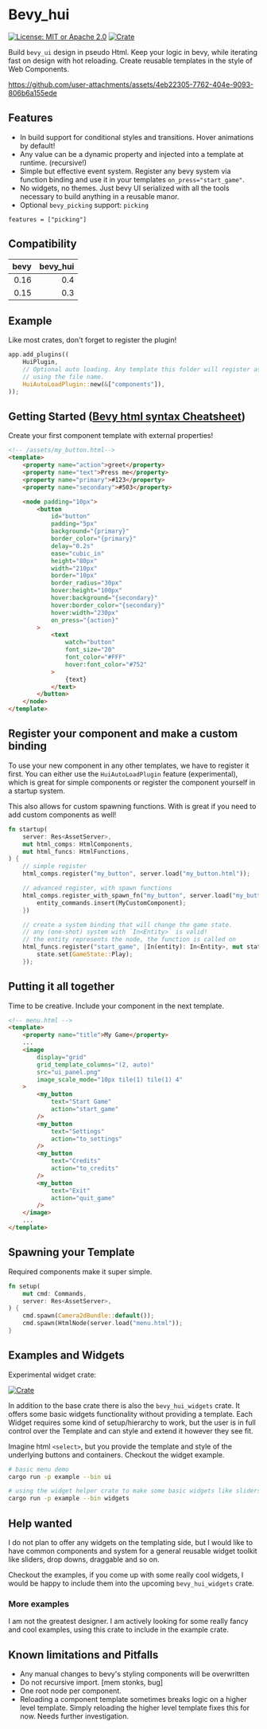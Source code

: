 # Bevy_hui

[![License: MIT or Apache 2.0](https://img.shields.io/badge/License-MIT%20or%20Apache2-blue.svg)](./LICENSE)
[![Crate](https://img.shields.io/crates/v/bevy_hui.svg)](https://crates.io/crates/bevy_hui)

Build `bevy_ui` design in pseudo Html. Keep your logic in bevy, while iterating fast on design
with hot reloading. Create reusable templates in the style of Web Components.

https://github.com/user-attachments/assets/4eb22305-7762-404e-9093-806b6a155ede

## Features

- In build support for conditional styles and transitions. Hover animations by default!
- Any value can be a dynamic property and injected into a template at runtime. (recursive!)
- Simple but effective event system. Register any bevy system via function binding and use it
  in your templates `on_press="start_game"`.
- No widgets, no themes. Just bevy UI serialized with all the tools necessary to build anything
  in a reusable manor.
- Optional `bevy_picking` support: `picking`
```
features = ["picking"]
```

## Compatibility

| bevy | bevy_hui |
| ---: | -------: |
| 0.16 |      0.4 |
| 0.15 |      0.3 |

## Example

Like most crates, don't forget to register the plugin!

```rust
app.add_plugins((
    HuiPlugin,
    // Optional auto loading. Any template this folder will register as custom component
    // using the file name.
    HuiAutoLoadPlugin::new(&["components"]),
));

```

## Getting Started ([Bevy html syntax Cheatsheet](docs/cheatsheet.md))

Create your first component template with external properties!

```html
<!-- /assets/my_button.html-->
<template>
    <property name="action">greet</property>
    <property name="text">Press me</property>
    <property name="primary">#123</property>
    <property name="secondary">#503</property>

    <node padding="10px">
        <button
            id="button"
            padding="5px"
            background="{primary}"
            border_color="{primary}"
            delay="0.2s"
            ease="cubic_in"
            height="80px"
            width="210px"
            border="10px"
            border_radius="30px"
            hover:height="100px"
            hover:background="{secondary}"
            hover:border_color="{secondary}"
            hover:width="230px"
            on_press="{action}"
        >
            <text
                watch="button"
                font_size="20"
                font_color="#FFF"
                hover:font_color="#752"
            >
                {text}
            </text>
        </button>
    </node>
</template>
```

## Register your component and make a custom binding

To use your new component in any other templates, we have to register it first.
You can either use the `HuiAutoLoadPlugin` feature (experimental), which
is great for simple components or register the component yourself in a startup system.

This also allows for custom spawning functions. With is great if you need to add custom components as well!

```rust
fn startup(
    server: Res<AssetServer>,
    mut html_comps: HtmlComponents,
    mut html_funcs: HtmlFunctions,
) {
    // simple register
    html_comps.register("my_button", server.load("my_button.html"));

    // advanced register, with spawn functions
    html_comps.register_with_spawn_fn("my_button", server.load("my_button.html"), |mut entity_commands| {
        entity_commands.insert(MyCustomComponent);
    })

    // create a system binding that will change the game state.
    // any (one-shot) system with `In<Entity>` is valid!
    // the entity represents the node, the function is called on
    html_funcs.register("start_game", |In(entity): In<Entity>, mut state : ResMut<NextState<GameState>> |{
        state.set(GameState::Play);
    });

```

## Putting it all together

Time to be creative. Include your component in the next template.

```html
<!-- menu.html -->
<template>
    <property name="title">My Game</property>
    ...
    <image
        display="grid"
        grid_template_columns="(2, auto)"
        src="ui_panel.png"
        image_scale_mode="10px tile(1) tile(1) 4"
    >
        <my_button
            text="Start Game"
            action="start_game"
        />
        <my_button
            text="Settings"
            action="to_settings"
        />
        <my_button
            text="Credits"
            action="to_credits"
        />
        <my_button
            text="Exit"
            action="quit_game"
        />
    </image>
    ...
</template>
```

## Spawning your Template

Required components make it super simple.

```rust
fn setup(
    mut cmd: Commands,
    server: Res<AssetServer>,
) {
    cmd.spawn(Camera2dBundle::default());
    cmd.spawn(HtmlNode(server.load("menu.html"));
}
```

## Examples and Widgets

Experimental widget crate:

[![Crate](https://img.shields.io/crates/v/bevy_hui.svg)](https://crates.io/crates/bevy_hui_widgets)

In addition to the base crate there is also the `bevy_hui_widgets` crate. It offers some basic
widgets functionality without providing a template. Each Widget requires some kind of setup/hierarchy
to work, but the user is in full control over the Template and can style and extend it however they see
fit.

Imagine html `<select>`, but you provide the template and style of the underlying buttons and containers.
Checkout the widget example.

```bash
# basic menu demo
cargo run -p example --bin ui

# using the widget helper crate to make some basic widgets like sliders, inputs, selections
cargo run -p example --bin widgets
```

## Help wanted

I do not plan to offer any widgets on the templating side, but I would like
to have common components and system for a general reusable widget toolkit like
sliders, drop downs, draggable and so on.

Checkout the examples, if you come up with some really cool widgets, I would be happy
to include them into the upcoming `bevy_hui_widgets` crate.

### More examples

I am not the greatest designer. I am actively looking for some really fancy and cool examples, using
this crate to include in the example crate.

## Known limitations and Pitfalls

- Any manual changes to bevy's styling components will be overwritten
- Do not recursive import. [mem stonks, bug]
- One root node per component.
- Reloading a component template sometimes breaks logic on a higher level template. Simply reloading
  the higher level template fixes this for now. Needs further investigation.
